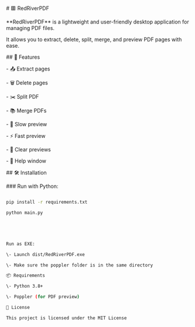 \# 🟥 RedRiverPDF



\*\*RedRiverPDF\*\* is a lightweight and user-friendly desktop application for managing PDF files.  

It allows you to extract, delete, split, merge, and preview PDF pages with ease.



\## 🚀 Features



\- 📤 Extract pages

\- 🗑️ Delete pages

\- ✂️ Split PDF

\- 📚 Merge PDFs

\- 🐢 Slow preview

\- ⚡ Fast preview

\- 🧹 Clear previews

\- 📖 Help window



\## 🛠️ Installation



\### Run with Python:

```bash

pip install -r requirements.txt

python main.py





Run as EXE:

\- Launch dist/RedRiverPDF.exe

\- Make sure the poppler folder is in the same directory

📦 Requirements

\- Python 3.8+

\- Poppler (for PDF preview)

📄 License

This project is licensed under the MIT License



